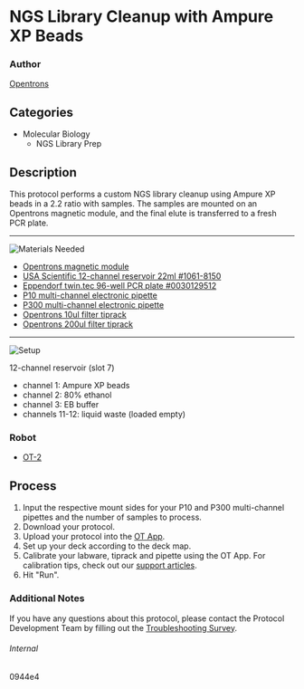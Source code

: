 # NGS Library Cleanup with Ampure XP Beads

### Author
[Opentrons](https://opentrons.com/)

## Categories
* Molecular Biology
	* NGS Library Prep

## Description
This protocol performs a custom NGS library cleanup using Ampure XP beads in a 2.2 ratio with samples. The samples are mounted on an Opentrons magnetic module, and the final elute is transferred to a fresh PCR plate.

---
![Materials Needed](https://s3.amazonaws.com/opentrons-protocol-library-website/custom-README-images/001-General+Headings/materials.png)

* [Opentrons magnetic module](https://shop.opentrons.com/collections/hardware-modules/products/magdeck)
* [USA Scientific 12-channel reservoir 22ml #1061-8150](https://www.usascientific.com/12-channel-automation-reservoir.aspx)
* [Eppendorf twin.tec 96-well PCR plate #0030129512](https://www.fishersci.com/shop/products/eppendorf-twin-tec-96-lobind-pcr-plates-skirted-clear/e0030129512)
* [P10 multi-channel electronic pipette](https://shop.opentrons.com/collections/ot-2-pipettes/products/8-channel-electronic-pipette)
* [P300 multi-channel electronic pipette](https://shop.opentrons.com/collections/ot-2-pipettes/products/8-channel-electronic-pipette?variant=5984202489885)
* [Opentrons 10ul filter tiprack](https://shop.opentrons.com/collections/opentrons-tips/products/opentrons-10ul-filter-tip)
* [Opentrons 200ul filter tiprack](https://shop.opentrons.com/collections/opentrons-tips/products/opentrons-200ul-filter-tips)

---
![Setup](https://s3.amazonaws.com/opentrons-protocol-library-website/custom-README-images/001-General+Headings/Setup.png)

12-channel reservoir (slot 7)
* channel 1: Ampure XP beads
* channel 2: 80% ethanol
* channel 3: EB buffer
* channels 11-12: liquid waste (loaded empty)

### Robot
* [OT-2](https://opentrons.com/ot-2)

## Process
1. Input the respective mount sides for your P10 and P300 multi-channel pipettes and the number of samples to process.
2. Download your protocol.
3. Upload your protocol into the [OT App](https://opentrons.com/ot-app).
4. Set up your deck according to the deck map.
5. Calibrate your labware, tiprack and pipette using the OT App. For calibration tips, check out our [support articles](https://support.opentrons.com/en/collections/1559720-guide-for-getting-started-with-the-ot-2).
6. Hit "Run".

### Additional Notes
If you have any questions about this protocol, please contact the Protocol Development Team by filling out the [Troubleshooting Survey](https://protocol-troubleshooting.paperform.co/).

###### Internal
0944e4
